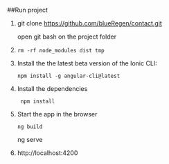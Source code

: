 ##Run project
1. git clone https://github.com/blueRegen/contact.git
   
   open git bash on the project folder

2.  ```
    rm -rf node_modules dist tmp
    ```

3. Install the the latest beta version of the Ionic CLI:
    ```
    npm install -g angular-cli@latest
    
   ```
  
4. Install the dependencies   
   ```
    npm install
    ```
    
5. Start the app in the browser
    ```
    ng build

     ```
     ng serve
     
6. http://localhost:4200
